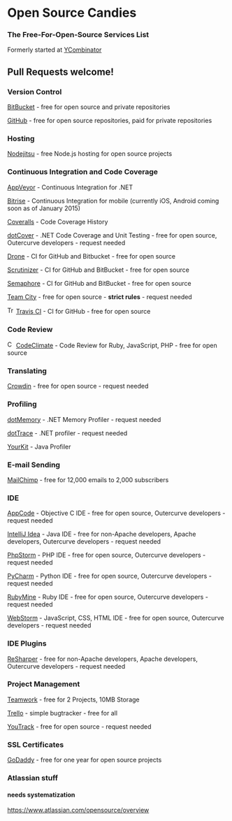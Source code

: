 # Open Source Candies
### The Free-For-Open-Source Services List

Formerly started at [YCombinator](https://news.ycombinator.com/item?id=8874227)

## Pull Requests welcome!

### Version Control
[BitBucket](https://bitbucket.org/) - free for open source and private repositories

[GitHub](https://github.com/) - free for open source repositories, paid for private repositories

### Hosting
[Nodejitsu](http://opensource.nodejitsu.com/) - free Node.js hosting for open source projects

### Continuous Integration and Code Coverage
[AppVeyor](http://www.appveyor.com/) - Continuous Integration for .NET

[Bitrise](http://www.bitrise.io/) - Continuous Integration for mobile (currently iOS, Android coming soon as of January 2015)

[Coveralls](https://coveralls.io/) - Code Coverage History

[dotCover](https://www.jetbrains.com/dotcover/buy/choose_edition.jsp?license=OPEN_SOURCE) - .NET Code Coverage and Unit Testing - free for open source, Outercurve developers - request needed

[Drone](https://drone.io/) - CI for GitHub and Bitbucket - free for open source

[Scrutinizer](https://scrutinizer-ci.com/) - CI for GitHub and BitBucket - free for open source

[Semaphore](https://semaphoreapp.com/) - CI for GitHub and BitBucket - free for open source

[Team City](https://www.jetbrains.com/teamcity/buy/opensource.html) - free for open source - **strict rules** - request needed

<img src="https://travis-ci.org/favicon.ico" height="16" alt="Travis CI" /> [Travis CI](https://travis-ci.org/) - CI for GitHub - free for open source

### Code Review

<img src="https://codeclimate.com/favicon.ico" height="16" alt="CodeClimate" /> [CodeClimate](https://codeclimate.com/) - Code Review for Ruby, JavaScript, PHP - free for open source

### Translating
[Crowdin](https://crowdin.com/) - free for open source - request needed

### Profiling
[dotMemory](https://www.jetbrains.com/dotmemory/buy/choose_edition.jsp?license=OPEN_SOURCE) - .NET Memory Profiler - request needed

[dotTrace](https://www.jetbrains.com/profiler/buy/choose_edition.jsp?license=OPEN_SOURCE) - .NET profiler - request needed

[YourKit](http://www.yourkit.com/) - Java Profiler

### E-mail Sending
[MailChimp](http://mailchimp.com/) - free for 12,000 emails to 2,000 subscribers

### IDE
[AppCode](https://www.jetbrains.com/objc/buy/choose_edition.jsp?license=OPEN_SOURCE) - Objective C IDE - free for open source, Outercurve developers - request needed

[IntelliJ Idea](https://www.jetbrains.com/idea/buy/choose_edition.jsp?license=OPEN_SOURCE) - Java IDE - free for non-Apache developers, Apache developers, Outercurve developers - request needed

[PhpStorm](https://www.jetbrains.com/phpstorm/buy/choose_edition.jsp?license=OPEN_SOURCE) - PHP IDE - free for open source, Outercurve developers - request needed

[PyCharm](https://www.jetbrains.com/pycharm/buy/choose_edition.jsp?license=OPEN_SOURCE) - Python IDE - free for open source, Outercurve developers - request needed

[RubyMine](https://www.jetbrains.com/ruby/buy/choose_edition.jsp?license=OPEN_SOURCE) - Ruby IDE - free for open source, Outercurve developers - request needed

[WebStorm](https://www.jetbrains.com/webstorm/buy/choose_edition.jsp?license=OPEN_SOURCE) - JavaScript, CSS, HTML IDE - free for open source, Outercurve developers - request needed

### IDE Plugins
[ReSharper](https://www.jetbrains.com/resharper/buy/choose_edition.jsp?license=OPEN_SOURCE) - free for non-Apache developers, Apache developers, Outercurve developers - request needed

### Project Management
[Teamwork](https://www.teamwork.com/) - free for 2 Projects, 10MB Storage

[Trello](https://trello.com/) - simple bugtracker - free for all

[YouTrack](https://www.jetbrains.com/youtrack/buy/open_source_incloud.jsp) - free for open source - request needed

### SSL Certificates
[GoDaddy](https://godaddy.com/ssl/ssl-open-source.aspx) - free for one year for open source projects

### Atlassian stuff
#### needs systematization
https://www.atlassian.com/opensource/overview
